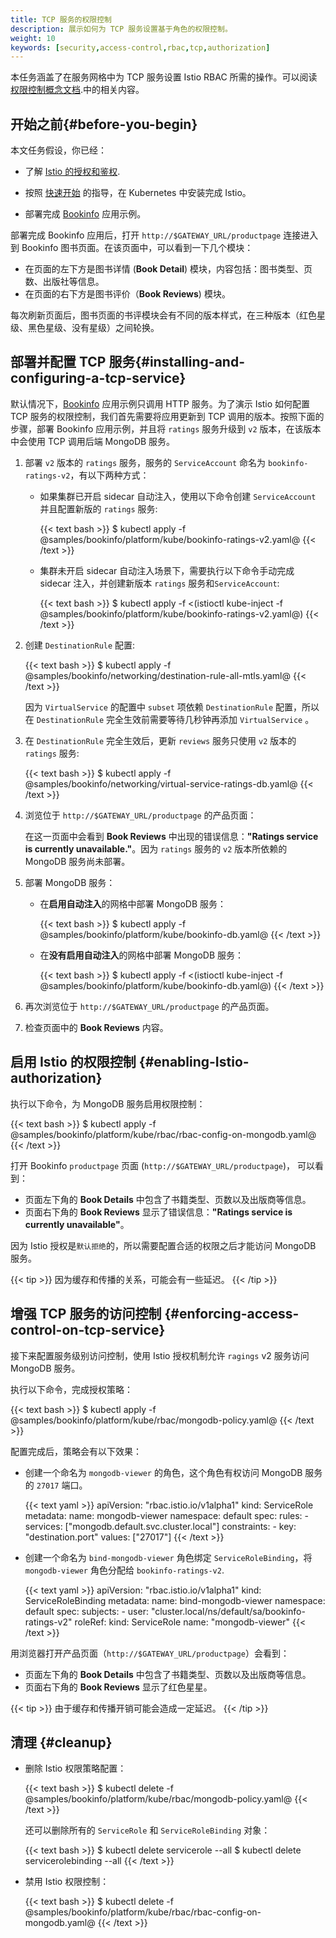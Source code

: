 ```yaml
---
title: TCP 服务的权限控制
description: 展示如何为 TCP 服务设置基于角色的权限控制。
weight: 10
keywords: [security,access-control,rbac,tcp,authorization]
---
```


本任务涵盖了在服务网格中为 TCP 服务设置 Istio RBAC 所需的操作。可以阅读[权限控制概念文档](/zh/docs/concepts/security/#authorization).中的相关内容。

## 开始之前{#before-you-begin}

本文任务假设，你已经：

* 了解 [Istio 的授权和鉴权](/zh/docs/concepts/security/#authorization).

* 按照 [快速开始](/zh/docs/setup/getting-started/) 的指导，在 Kubernetes 中安装完成 Istio。

* 部署完成 [Bookinfo](/zh/docs/examples/bookinfo/#deploying-the-application) 应用示例。

部署完成 Bookinfo 应用后，打开 `http://$GATEWAY_URL/productpage` 连接进入到 Bookinfo 图书页面。在该页面中，可以看到一下几个模块：

* 在页面的左下方是图书详情 (**Book Detail**) 模块，内容包括：图书类型、页数、出版社等信息。
* 在页面的右下方是图书评价（**Book Reviews**) 模块。

每次刷新页面后，图书页面的书评模块会有不同的版本样式，在三种版本（红色星级、黑色星级、没有星级）之间轮换。

## 部署并配置 TCP 服务{#installing-and-configuring-a-tcp-service}

默认情况下，[Bookinfo](/zh/docs/examples/bookinfo/) 应用示例只调用 HTTP 服务。为了演示 Istio 如何配置 TCP 服务的权限控制，我们首先需要将应用更新到 TCP 调用的版本。按照下面的步骤，部署 Bookinfo 应用示例，并且将 `ratings` 服务升级到 `v2` 版本，在该版本中会使用 TCP 调用后端 MongoDB 服务。

1. 部署 `v2` 版本的 `ratings` 服务，服务的 `ServiceAccount` 命名为 `bookinfo-ratings-v2`，有以下两种方式：

    * 如果集群已开启 sidecar 自动注入，使用以下命令创建 `ServiceAccount` 并且配置新版的 `ratings` 服务:

        {{< text bash >}}
        $ kubectl apply -f @samples/bookinfo/platform/kube/bookinfo-ratings-v2.yaml@
        {{< /text >}}

    * 集群未开启 sidecar 自动注入场景下，需要执行以下命令手动完成 sidecar 注入，并创建新版本 `ratings` 服务和`ServiceAccount`:

        {{< text bash >}}
        $ kubectl apply -f <(istioctl kube-inject -f @samples/bookinfo/platform/kube/bookinfo-ratings-v2.yaml@)
        {{< /text >}}

1. 创建 `DestinationRule` 配置:

    {{< text bash >}}
    $ kubectl apply -f @samples/bookinfo/networking/destination-rule-all-mtls.yaml@
    {{< /text >}}

    因为 `VirtualService` 的配置中 `subset` 项依赖 `DestinationRule` 配置，所以在 `DestinationRule` 完全生效前需要等待几秒钟再添加 `VirtualService` 。

1. 在 `DestinationRule` 完全生效后，更新 `reviews` 服务只使用 `v2` 版本的 `ratings` 服务:

    {{< text bash >}}
    $ kubectl apply -f @samples/bookinfo/networking/virtual-service-ratings-db.yaml@
    {{< /text >}}

1. 浏览位于 `http://$GATEWAY_URL/productpage` 的产品页面：

    在这一页面中会看到 **Book Reviews** 中出现的错误信息：**"Ratings service is currently unavailable."**。因为 `ratings` 服务的 `v2` 版本所依赖的 MongoDB 服务尚未部署。

1. 部署 MongoDB 服务：

    * 在**启用自动注入**的网格中部署 MongoDB 服务：

        {{< text bash >}}
        $ kubectl apply -f @samples/bookinfo/platform/kube/bookinfo-db.yaml@
        {{< /text >}}

    * 在**没有启用自动注入**的网格中部署 MongoDB 服务：

        {{< text bash >}}
        $ kubectl apply -f <(istioctl kube-inject -f @samples/bookinfo/platform/kube/bookinfo-db.yaml@)
        {{< /text >}}

1. 再次浏览位于 `http://$GATEWAY_URL/productpage` 的产品页面。

1. 检查页面中的 **Book Reviews** 内容。

## 启用 Istio 的权限控制 {#enabling-Istio-authorization}

执行以下命令，为 MongoDB 服务启用权限控制：

{{< text bash >}}
$ kubectl apply -f @samples/bookinfo/platform/kube/rbac/rbac-config-on-mongodb.yaml@
{{< /text >}}

打开 Bookinfo `productpage` 页面 (`http://$GATEWAY_URL/productpage`)， 可以看到：

* 页面左下角的 **Book Details** 中包含了书籍类型、页数以及出版商等信息。
* 页面右下角的 **Book Reviews** 显示了错误信息：**"Ratings service is currently unavailable"**。

因为 Istio 授权是`默认拒绝`的，所以需要配置合适的权限之后才能访问 MongoDB 服务。

{{< tip >}}
因为缓存和传播的关系，可能会有一些延迟。
{{< /tip >}}

## 增强 TCP 服务的访问控制 {#enforcing-access-control-on-tcp-service}

接下来配置服务级别访问控制，使用 Istio 授权机制允许 `ragings` v2 服务访问 MongoDB 服务。

执行以下命令，完成授权策略：

{{< text bash >}}
$ kubectl apply -f @samples/bookinfo/platform/kube/rbac/mongodb-policy.yaml@
{{< /text >}}

配置完成后，策略会有以下效果：

* 创建一个命名为 `mongodb-viewer` 的角色，这个角色有权访问 MongoDB 服务的 `27017` 端口。

    {{< text yaml >}}
    apiVersion: "rbac.istio.io/v1alpha1"
    kind: ServiceRole
    metadata:
      name: mongodb-viewer
      namespace: default
    spec:
      rules:
      - services: ["mongodb.default.svc.cluster.local"]
        constraints:
        - key: "destination.port"
          values: ["27017"]
    {{< /text >}}

* 创建一个命名为 `bind-mongodb-viewer` 角色绑定 `ServiceRoleBinding`，将 `mongodb-viewer` 角色分配给 `bookinfo-ratings-v2`.

    {{< text yaml >}}
    apiVersion: "rbac.istio.io/v1alpha1"
    kind: ServiceRoleBinding
    metadata:
      name: bind-mongodb-viewer
      namespace: default
    spec:
      subjects:
      - user: "cluster.local/ns/default/sa/bookinfo-ratings-v2"
      roleRef:
        kind: ServiceRole
        name: "mongodb-viewer"
    {{< /text >}}

用浏览器打开产品页面（`http://$GATEWAY_URL/productpage`）会看到：

* 页面左下角的 **Book Details** 中包含了书籍类型、页数以及出版商等信息。
* 页面右下角的 **Book Reviews** 显示了红色星星。

{{< tip >}}
由于缓存和传播开销可能会造成一定延迟。
{{< /tip >}}

## 清理 {#cleanup}

*   删除 Istio 权限策略配置：

    {{< text bash >}}
    $ kubectl delete -f @samples/bookinfo/platform/kube/rbac/mongodb-policy.yaml@
    {{< /text >}}

    还可以删除所有的 `ServiceRole` 和 `ServiceRoleBinding` 对象：

    {{< text bash >}}
    $ kubectl delete servicerole --all
    $ kubectl delete servicerolebinding --all
    {{< /text >}}

*   禁用 Istio 权限控制：

    {{< text bash >}}
    $ kubectl delete -f @samples/bookinfo/platform/kube/rbac/rbac-config-on-mongodb.yaml@
    {{< /text >}}

